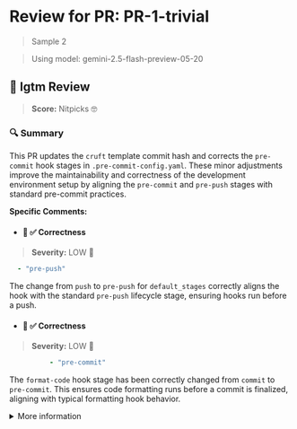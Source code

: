 # Review for PR: PR-1-trivial

> Sample 2

> Using model: gemini-2.5-flash-preview-05-20


## 🦉 lgtm Review

> **Score:** Nitpicks 🤓

### 🔍 Summary

This PR updates the `cruft` template commit hash and corrects the `pre-commit` hook stages in `.pre-commit-config.yaml`. These minor adjustments improve the maintainability and correctness of the development environment setup by aligning the `pre-commit` and `pre-push` stages with standard pre-commit practices.

**Specific Comments:**

- #### 🦉 ✅ Correctness

> **Severity:** LOW 🔵




```yaml
  - "pre-push"
```


The change from `push` to `pre-push` for `default_stages` correctly aligns the hook with the standard `pre-push` lifecycle stage, ensuring hooks run before a push.



- #### 🦉 ✅ Correctness

> **Severity:** LOW 🔵




```yaml
          - "pre-commit"
```


The `format-code` hook stage has been correctly changed from `commit` to `pre-commit`. This ensures code formatting runs before a commit is finalized, aligning with typical formatting hook behavior.



<details><summary>More information</summary>

- **Id**: `2bcd5871aeca48cc9f14b9efafd625ea`
- **Model**: `gemini-2.5-flash-preview-05-20`
- **Created at**: `2025-05-29T16:53:55.815602+00:00`


<details><summary>Usage summary</summary>

<details><summary>Call 1</summary>

- **Request count**: `1`
- **Request tokens**: `2336`
- **Response tokens**: `393`
- **Total tokens**: `3661`
</details>


<details><summary>Call 2</summary>

- **Request count**: `1`
- **Request tokens**: `2399`
- **Response tokens**: `366`
- **Total tokens**: `4498`
</details>

**Total tokens**: `8159`
</details>


> See the [📚 lgtm-ai repository](https://github.com/elementsinteractive/lgtm-ai) for more information about lgtm.

</details>
